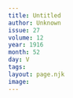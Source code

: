 ```yaml
---
title: Untitled
author: Unknown
issue: 27
volume: 12
year: 1916
month: 52
day: V
tags:
layout: page.njk
image:
---
```


